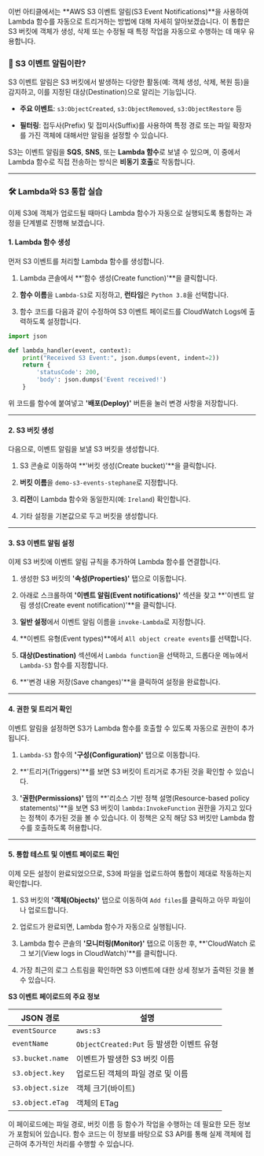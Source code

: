 이번 아티클에서는 **AWS S3 이벤트 알림(S3 Event Notifications)**을 사용하여 Lambda 함수를 자동으로 트리거하는 방법에 대해 자세히 알아보겠습니다. 이 통합은 S3 버킷에 객체가 생성, 삭제 또는 수정될 때 특정 작업을 자동으로 수행하는 데 매우 유용합니다.

### 📜 S3 이벤트 알림이란?

S3 이벤트 알림은 S3 버킷에서 발생하는 다양한 활동(예: 객체 생성, 삭제, 복원 등)을 감지하고, 이를 지정된 대상(Destination)으로 알리는 기능입니다.

- **주요 이벤트**: `s3:ObjectCreated`, `s3:ObjectRemoved`, `s3:ObjectRestore` 등
    
- **필터링**: 접두사(Prefix) 및 접미사(Suffix)를 사용하여 특정 경로 또는 파일 확장자를 가진 객체에 대해서만 알림을 설정할 수 있습니다.

S3는 이벤트 알림을 **SQS**, **SNS**, 또는 **Lambda 함수**로 보낼 수 있으며, 이 중에서 Lambda 함수로 직접 전송하는 방식은 **비동기 호출**로 작동합니다.

---

### 🛠️ Lambda와 S3 통합 실습

이제 S3에 객체가 업로드될 때마다 Lambda 함수가 자동으로 실행되도록 통합하는 과정을 단계별로 진행해 보겠습니다.

#### 1. Lambda 함수 생성

먼저 S3 이벤트를 처리할 Lambda 함수를 생성합니다.

1. Lambda 콘솔에서 **'함수 생성(Create function)'**을 클릭합니다.
    
2. **함수 이름**을 `Lambda-S3`로 지정하고, **런타임**은 `Python 3.8`을 선택합니다.
    
3. 함수 코드를 다음과 같이 수정하여 S3 이벤트 페이로드를 CloudWatch Logs에 출력하도록 설정합니다.

```Python
import json

def lambda_handler(event, context):
    print("Received S3 Event:", json.dumps(event, indent=2))
    return {
        'statusCode': 200,
        'body': json.dumps('Event received!')
    }
```

위 코드를 함수에 붙여넣고 **'배포(Deploy)'** 버튼을 눌러 변경 사항을 저장합니다.

---

#### 2. S3 버킷 생성

다음으로, 이벤트 알림을 보낼 S3 버킷을 생성합니다.

1. S3 콘솔로 이동하여 **'버킷 생성(Create bucket)'**을 클릭합니다.
    
2. **버킷 이름**을 `demo-s3-events-stephane`로 지정합니다.
    
3. **리전**이 Lambda 함수와 동일한지(예: `Ireland`) 확인합니다.
    
4. 기타 설정을 기본값으로 두고 버킷을 생성합니다.

---

#### 3. S3 이벤트 알림 설정

이제 S3 버킷에 이벤트 알림 규칙을 추가하여 Lambda 함수를 연결합니다.

1. 생성한 S3 버킷의 **'속성(Properties)'** 탭으로 이동합니다.
    
2. 아래로 스크롤하여 **'이벤트 알림(Event notifications)'** 섹션을 찾고 **'이벤트 알림 생성(Create event notification)'**을 클릭합니다.
    
3. **일반 설정**에서 이벤트 알림 이름을 `invoke-Lambda`로 지정합니다.
    
4. **이벤트 유형(Event types)**에서 `All object create events`를 선택합니다.
    
5. **대상(Destination)** 섹션에서 `Lambda function`을 선택하고, 드롭다운 메뉴에서 `Lambda-S3` 함수를 지정합니다.
    
6. **'변경 내용 저장(Save changes)'**을 클릭하여 설정을 완료합니다.

---

#### 4. 권한 및 트리거 확인

이벤트 알림을 설정하면 S3가 Lambda 함수를 호출할 수 있도록 자동으로 권한이 추가됩니다.

1. `Lambda-S3` 함수의 **'구성(Configuration)'** 탭으로 이동합니다.
    
2. **'트리거(Triggers)'**를 보면 S3 버킷이 트리거로 추가된 것을 확인할 수 있습니다.
    
3. **'권한(Permissions)'** 탭의 **'리소스 기반 정책 설명(Resource-based policy statements)'**을 보면 S3 버킷이 `lambda:InvokeFunction` 권한을 가지고 있다는 정책이 추가된 것을 볼 수 있습니다. 이 정책은 오직 해당 S3 버킷만 Lambda 함수를 호출하도록 허용합니다.

---

#### 5. 통합 테스트 및 이벤트 페이로드 확인

이제 모든 설정이 완료되었으므로, S3에 파일을 업로드하여 통합이 제대로 작동하는지 확인합니다.

1. S3 버킷의 **'객체(Objects)'** 탭으로 이동하여 `Add files`를 클릭하고 아무 파일이나 업로드합니다.
    
2. 업로드가 완료되면, Lambda 함수가 자동으로 실행됩니다.
    
3. Lambda 함수 콘솔의 **'모니터링(Monitor)'** 탭으로 이동한 후, **'CloudWatch 로그 보기(View logs in CloudWatch)'**를 클릭합니다.
    
4. 가장 최근의 로그 스트림을 확인하면 S3 이벤트에 대한 상세 정보가 출력된 것을 볼 수 있습니다.

**S3 이벤트 페이로드의 주요 정보**

|JSON 경로|설명|
|---|---|
|`eventSource`|`aws:s3`|
|`eventName`|`ObjectCreated:Put` 등 발생한 이벤트 유형|
|`s3.bucket.name`|이벤트가 발생한 S3 버킷 이름|
|`s3.object.key`|업로드된 객체의 파일 경로 및 이름|
|`s3.object.size`|객체 크기(바이트)|
|`s3.object.eTag`|객체의 ETag|

이 페이로드에는 파일 경로, 버킷 이름 등 함수가 작업을 수행하는 데 필요한 모든 정보가 포함되어 있습니다. 함수 코드는 이 정보를 바탕으로 S3 API를 통해 실제 객체에 접근하여 추가적인 처리를 수행할 수 있습니다.